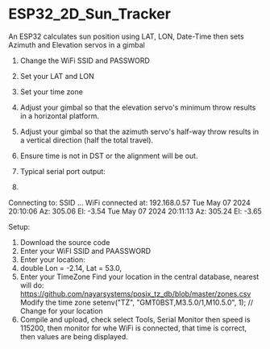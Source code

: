 # ESP32_2D_Sun_Tracker
An ESP32 calculates sun position using LAT, LON, Date-Time then sets Azimuth and Elevation servos in a gimbal

1. Change the WiFi SSID and PASSWORD
2. Set your LAT and LON
3. Set your time zone
4. Adjust your gimbal so that the elevation servo's minimum throw results in a horizontal platform.
5. Adjust your gimbal so that the azimuth servo's half-way throw results in a vertical direction (half the total travel).
6. Ensure time is not in DST or the alignment will be out.

7. Typical serial port output:
8. 
Connecting to: SSID
...
WiFi connected at: 192.168.0.57
Tue May 07 2024  20:10:06
Az: 305.06  El: -3.54
Tue May 07 2024  20:11:13
Az: 305.24  El: -3.65

Setup:
1. Download the source code
2. Enter your WiFI SSID and PAASSWORD
3. Enter your location:
4. double Lon = -2.14,
          Lat = 53.0,
5. Enter your TimeZone
   Find your location in the central database, nearest will do: https://github.com/nayarsystems/posix_tz_db/blob/master/zones.csv
   Modify the time zone setenv("TZ", "GMT0BST,M3.5.0/1,M10.5.0", 1);  // Change for your location
6. Compile and upload, check select Tools, Serial Monitor then speed is 115200, then monitor for whe WiFi is connected, that time is correct, then values are being displayed.  
